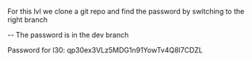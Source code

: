 For this lvl we clone a git repo and find the password by switching to the right branch

-- The password is in the dev branch

Password for l30:
qp30ex3VLz5MDG1n91YowTv4Q8l7CDZL
